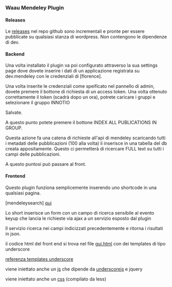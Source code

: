 ### Waau Mendeley Plugin

#### Releases

Le  [releases](../../releases) nel repo github sono incrementali e pronte per essere pubblicate su qualsiasi stanza di wordpress.
Non contengono le dipendenze di dev.


#### Backend

Una volta installato il plugin va poi configurato attraverso la sua settings page dove dovete inserire i dati di un applicazione registrata su dev.mendeley con le credenziali di [florence].

Una volta inserite le credenziali come speificato nel pannello di admin, dovete premere il bottone di richiesta di un access token.
Una volta ottenuto correttamente il token (scadrà dopo un ora), potrete caricare i gruppi e selezionare il gruppo INNOTIO

Salvate.

A questo punto potete premere il bottone  INDEX ALL PUBLICATIONS IN GROUP.

Questa azione fa una catena di richieste all'api di mendeley scaricando tutti i metadati delle pubblicazioni (100 alla volta) li inserisce in una tabella del db creata appositamente. Questo ci permetterà di ricercare FULL text su tutti i campi delle pubblicazioni.

A questo puntosi può passare al front.


#### Frontend

Questo plugin funziona semplicemente inserendo uno shortcode in una qualsiasi pagina.

[mendeleysearch] [qui](../master/public/WaauMendeleyPlugin.php#L452)

Lo short inserisce un form con un campo di ricerca sensibile al evento keyup che lancia le richieste via ajax a un servizio esposto dal plugin

Il servizio ricerca nei campi indicizzati precedentemente e ritorna i risultati in json.

il codice html del front end si trova nel file [gui.html](../master/includes/gui.html) con dei templates di tipo underscore 

[referenza templates underscore](http://2ality.com/2012/06/underscore-templates.html)

viene iniettato anche un [js](../master/public/assets/js/dist/app.js) che dipende da [underscorejs](http://underscorejs.org/) e jquery 

viene iniettato anche un [css](../master/public/assets/css/dist/app.css) (compilato da less)







